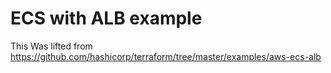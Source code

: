 # ECS with ALB example

This Was lifted from https://github.com/hashicorp/terraform/tree/master/examples/aws-ecs-alb
